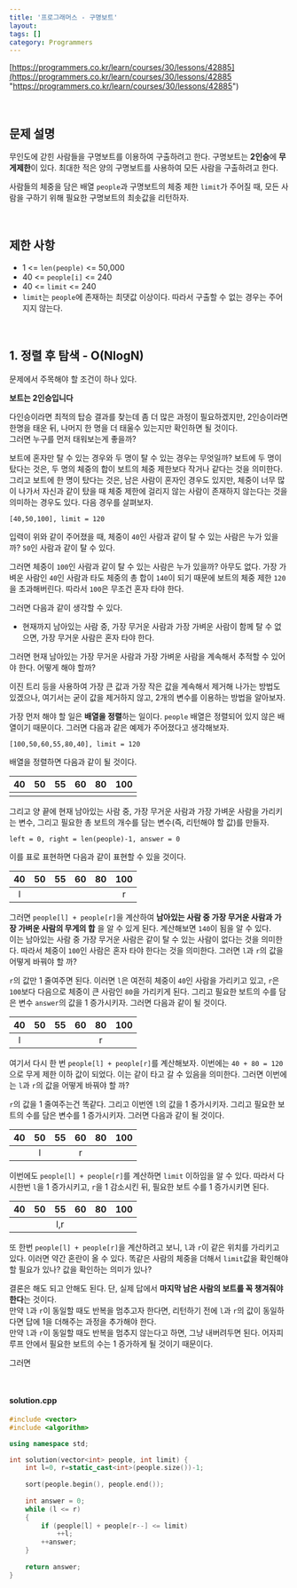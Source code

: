 ```yaml
---
title: '프로그래머스 - 구명보트'
layout: 
tags: []
category: Programmers
---
```

[https://programmers.co.kr/learn/courses/30/lessons/42885](https://programmers.co.kr/learn/courses/30/lessons/42885 "https://programmers.co.kr/learn/courses/30/lessons/42885")

&nbsp;

## 문제 설명

무인도에 갇힌 사람들을 구명보트를 이용하여 구출하려고 한다.
구명보트는 **2인승**에 **무게제한**이 있다.
최대한 적은 양의 구명보트를 사용하여 모든 사람을 구출하려고 한다.

사람들의 체중을 담은 배열 ``people``과 구명보트의 체중 제한 ``limit``가
주어질 때, 모든 사람을 구하기 위해 필요한 구명보트의 최솟값을 리턴하자.

&nbsp;

## 제한 사항
- 1 <= ``len(people)`` <= 50,000
- 40 <= ``people[i]`` <= 240
- 40 <= ``limit`` <= 240
- ``limit``는 ``people``에 존재하는 최댓값 이상이다.
따라서 구출할 수 없는 경우는 주어지지 않는다.

&nbsp;

## 1. 정렬 후 탐색 - O(NlogN)

문제에서 주목해야 할 조건이 하나 있다.

**보트는 2인승입니다**

다인승이라면 최적의 탑승 결과를 찾는데 좀 더 많은 과정이 필요하겠지만,
2인승이라면 한명을 태운 뒤, 나머지 한 명을 더 태울수 있는지만 확인하면
될 것이다.  
그러면 누구를 먼저 태워보는게 좋을까?

보트에 혼자만 탈 수 있는 경우와 두 명이 탈 수 있는 경우는 무엇일까?
보트에 두 명이 탔다는 것은, 두 명의 체중의 합이 보트의 체중 제한보다
작거나 같다는 것을 의미한다.
그리고 보트에 한 명이 탔다는 것은, 남은 사람이 혼자인 경우도 있지만,
체중이 너무 많이 나가서 자신과 같이 탔을 때 체중 제한에 걸리지 않는
사람이 존재하지 않는다는 것을 의미하는 경우도 있다. 다음 경우를 살펴보자.

	[40,50,100], limit = 120

입력이 위와 같이 주어졌을 때, 체중이 ``40``인 사람과 같이 탈 수
있는 사람은 누가 있을까? ``50``인 사람과 같이 탈 수 있다.

그러면 체중이 ``100``인 사람과 같이 탈 수 있는 사람은
누가 있을까? 아무도 없다. 가장 가벼운 사람인 ``40``인 사람과
타도 체중의 총 합이 ``140``이 되기 때문에 보트의 체중 제한
``120``을 초과해버린다. 따라서 ``100``은 무조건 혼자 타야 한다.

그러면 다음과 같이 생각할 수 있다.

- 현재까지 남아있는 사람 중, 가장 무거운 사람과 가장 가벼운 사람이
함께 탈 수 없으면, 가장 무거운 사람은 혼자 타야 한다.

그러면 현재 남아있는 가장 무거운 사람과 가장 가벼운 사람을
계속해서 추적할 수 있어야 한다. 어떻게 해야 할까?

이진 트리 등을 사용하여 가장 큰 값과 가장 작은 값을 계속해서
제거해 나가는 방법도 있겠으나, 여기서는 굳이 값을 제거하지 않고,
2개의 변수를 이용하는 방법을 알아보자.

가장 먼저 해야 할 일은 **배열을 정렬**하는 일이다.
``people`` 배열은 정렬되어 있지 않은 배열이기 때문이다.
그러면 다음과 같은 예제가 주어졌다고 생각해보자.

	[100,50,60,55,80,40], limit = 120

배열을 정렬하면 다음과 같이 될 것이다.

|40|50|55|60|80|100|
|:-:|:-:|:-:|:-:|:-:|:-:|
| | | | | | | |

그리고 양 끝에 현재 남아있는 사람 중, 가장 무거운 사람과
가장 가벼운 사람을 가리키는 변수, 그리고 필요한 총 보트의
개수를 담는 변수(즉, 리턴해야 할 값)를 만들자.

```
left = 0, right = len(people)-1, answer = 0
```

이를 표로 표현하면 다음과 같이 표현할 수 있을 것이다.

|40|50|55|60|80|100|
|:-:|:-:|:-:|:-:|:-:|:-:|
| l | | | | | r |

그러면 ``people[l] + people[r]``을 계산하여
**남아있는 사람 중 가장 무거운 사람과 가장 가벼운 사람의 무게의 합**
을 알 수 있게 된다. 계산해보면 ``140``이 됨을 알 수 있다.  
이는 남아있는 사람 중 가장 무거운 사람은 같이 탈 수 있는 사람이
없다는 것을 의미한다. 따라서 체중이 ``100``인 사람은 혼자 타야
한다는 것을 의미한다. 그러면 ``l``과 ``r``의 값을 어떻게 바꿔야 할 까?

``r``의 값만 1 줄여주면 된다. 이러면 ``l``은 여전히 체중이 ``40``인
사람을 가리키고 있고, ``r``은 ``100``보다 다음으로 체중이 큰 사람인
``80``을 가리키게 된다. 그리고 필요한 보트의 수를 담은 변수
``answer``의 값을 1 증가시키자. 그러면 다음과 같이 될 것이다.

|40|50|55|60|80|100|
|:-:|:-:|:-:|:-:|:-:|:-:|
| l | | | | r |  | |

여기서 다시 한 번 ``people[l] + people[r]``를 계산해보자.
이번에는 ``40 + 80 = 120``으로 무게 제한 이하 값이 되었다.
이는 같이 타고 갈 수 있음을 의미한다. 그러면 이번에는
``l``과 ``r``의 값을 어떻게 바꿔야 할 까?

``r``의 값을 1 줄여주는건 똑같다. 그리고 이번엔 ``l``의 값을
1 증가시키자. 그리고 필요한 보트의 수를 담은 변수를 1 증가시키자.
그러면 다음과 같이 될 것이다.

|40|50|55|60|80|100|
|:-:|:-:|:-:|:-:|:-:|:-:|
|  | l | | r | | | |

이번에도 ``people[l] + people[r]``를 계산하면 ``limit`` 이하임을
알 수 있다. 따라서 다시한번 ``l``을 1 증가시키고, ``r``을
1 감소시킨 뒤, 필요한 보트 수를 1 증가시키면 된다.

|40|50|55|60|80|100|
|:-:|:-:|:-:|:-:|:-:|:-:|
|  |  | l,r | | | | |

또 한번 ``people[l] + people[r]``을 계산하려고 보니, ``l``과
``r``이 같은 위치를 가리키고 있다. 이러면 약간 혼란이 올 수 있다.
똑같은 사람의 체중을 더해서 ``limit``값을 확인해야 할 필요가 있나?
값을 확인하는 의미가 있나?

결론은 해도 되고 안해도 된다. 단, 실제 답에서 **마지막 남은 사람의
보트를 꼭 챙겨줘야 한다**는 것이다.  
만약 ``l``과 ``r``이 동일할 때도 반복을 멈추고자 한다면,
리턴하기 전에 ``l``과 ``r``의 값이 동일하다면 답에 1을 더해주는 과정을
추가해야 한다.  
만약 ``l``과 ``r``이 동일할 때도 반복을 멈추지 않는다고 하면,
그냥 내버려두면 된다. 어자피 루프 안에서 필요한 보트의 수는
1 증가하게 될 것이기 때문이다.

그러면 

&nbsp;

#### solution.cpp
```cpp
#include <vector>
#include <algorithm>

using namespace std;

int solution(vector<int> people, int limit) {
    int l=0, r=static_cast<int>(people.size())-1;
    
    sort(people.begin(), people.end());
    
    int answer = 0;    
    while (l <= r)
    {
        if (people[l] + people[r--] <= limit)
            ++l;
        ++answer;
    }
    
    return answer;
}
```

&nbsp;
